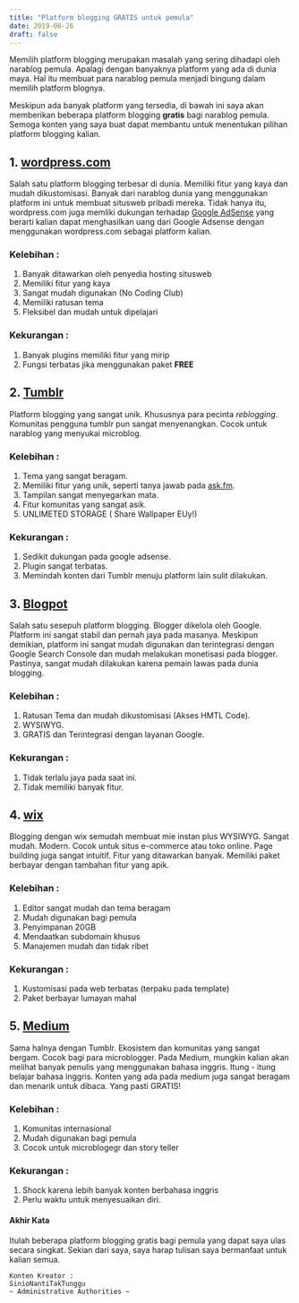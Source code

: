 ```yaml
---
title: "Platform blogging GRATIS untuk pemula"
date: 2019-06-26
draft: false
---
```


Memilih platform blogging merupakan masalah yang sering dihadapi oleh narablog pemula. Apalagi dengan banyaknya platform yang ada di dunia maya. Hal itu membuat para narablog pemula menjadi bingung dalam memilih platform blognya.

Meskipun ada banyak platform yang tersedia, di bawah ini saya akan memberikan beberapa platform blogging **gratis** bagi narablog pemula. Semoga konten yang saya buat dapat membantu untuk menentukan pilihan platform blogging kalian.

## 1. [wordpress.com](wordpress.com)
Salah satu platform blogging terbesar di dunia. Memiliki fitur yang kaya dan mudah dikustomisasi. Banyak dari narablog dunia yang menggunakan platform ini untuk membuat situsweb pribadi mereka. Tidak hanya itu, wordpress.com juga memliki dukungan terhadap [Google AdSense](adsense.google.com) yang berarti kalian dapat menghasilkan uang dari Google Adsense dengan menggunakan wordpress.com sebagai platform kalian.

### Kelebihan :
1. Banyak ditawarkan oleh penyedia hosting situsweb
2. Memiliki fitur yang kaya
3. Sangat mudah digunakan (No Coding Club)
4. Memiliki ratusan tema
5. Fleksibel dan mudah untuk dipelajari

### Kekurangan :
1. Banyak plugins memiliki fitur yang mirip
2. Fungsi terbatas jika menggunakan paket **FREE**

## 2. [Tumblr](tumblr.com)
Platform blogging yang sangat unik. Khususnya para pecinta *reblogging*. Komunitas pengguna tumblr pun sangat menyenangkan. Cocok untuk narablog yang menyukai microblog.

### Kelebihan :
1. Tema yang sangat beragam.
2. Memiliki fitur yang unik, seperti tanya jawab pada [ask.fm](ask.fm).
3. Tampilan sangat menyegarkan mata.
4. Fitur komunitas yang sangat asik.
5. UNLIMETED STORAGE ( Share Wallpaper EUy!)

### Kekurangan :
1. Sedikit dukungan pada google adsense.
2. Plugin sangat terbatas.
3. Memindah konten dari Tumblr menuju platform lain sulit dilakukan.


## 3. [Blogpot](blogger.com)
Salah satu sesepuh platform blogging. Blogger dikelola oleh Google. Platform ini sangat stabil dan pernah jaya pada masanya. Meskipun demikian, platform ini sangat mudah digunakan dan terintegrasi dengan Google Search Console dan mudah melakukan monetisasi pada blogger. Pastinya, sangat mudah dilakukan karena pemain lawas pada dunia blogging.

### Kelebihan :
1. Ratusan Tema dan mudah dikustomisasi (Akses HMTL Code).
2. WYSIWYG.
3. GRATIS dan Terintegrasi dengan layanan Google.

### Kekurangan :
1. Tidak terlalu jaya pada saat ini.
2. Tidak memiliki banyak fitur.

## 4. [wix](wixsite.com)
Blogging dengan wix semudah membuat mie instan plus WYSIWYG. Sangat mudah. Modern. Cocok untuk situs e-commerce atau toko online. Page building juga sangat intuitif. Fitur yang ditawarkan banyak. Memiliki paket berbayar dengan tambahan fitur yang apik.

### Kelebihan :
1. Editor sangat mudah dan tema beragam
2. Mudah digunakan bagi pemula
3. Penyimpanan 20GB
4. Mendaatkan subdomain khusus
5. Manajemen mudah dan tidak ribet

### Kekurangan :
1. Kustomisasi pada web terbatas (terpaku pada template)
2. Paket berbayar lumayan mahal

## 5. [Medium](medium.com)
Sama halnya dengan Tumblr. Ekosistem dan komunitas yang sangat bergam. Cocok bagi para microblogger. Pada Medium, mungkin kalian akan melihat banyak penulis yang menggunakan bahasa inggris. Itung - itung belajar bahasa inggris. Konten yang ada pada medium juga sangat beragam dan menarik untuk dibaca. Yang pasti GRATIS!

### Kelebihan :
1. Komunitas internasional
2. Mudah digunakan bagi pemula
3. Cocok untuk microblogegr dan story teller

### Kekurangan :
1. Shock karena lebih banyak konten berbahasa inggris
2. Perlu waktu untuk menyesuaikan diri.


#### Akhir Kata
Itulah beberapa platform blogging gratis bagi pemula yang dapat saya ulas secara singkat. Sekian dari saya, saya harap tulisan saya bermanfaat untuk kalian semua.

```
Konten Kreator :
SinioNantiTakTunggu
~ Administrative Authorities ~
```
